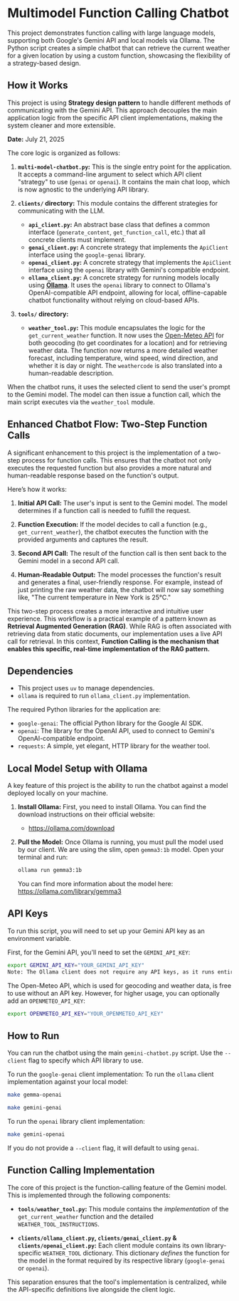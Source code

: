 # Multimodel Function Calling Chatbot

This project demonstrates function calling with large language models, supporting both Google's Gemini API and local models via Ollama. The Python script creates a simple chatbot that can retrieve the current weather for a given location by using a custom function, showcasing the flexibility of a strategy-based design.

## How it Works

This project is using **Strategy design pattern** to handle different methods of communicating with the Gemini API. This approach decouples the main application logic from the specific API client implementations, making the system cleaner and more extensible.

**Date:** July 21, 2025

The core logic is organized as follows:

1.  **`multi-model-chatbot.py`:** This is the single entry point for the application. It accepts a command-line argument to select which API client "strategy" to use (`genai` or `openai`). It contains the main chat loop, which is now agnostic to the underlying API library.

2.  **`clients/` directory:** This module contains the different strategies for communicating with the LLM.
    *   **`api_client.py`:** An abstract base class that defines a common interface (`generate_content`, `get_function_call`, etc.) that all concrete clients must implement.
    *   **`genai_client.py`:** A concrete strategy that implements the `ApiClient` interface using the `google-genai` library.
    *   **`openai_client.py`:** A concrete strategy that implements the `ApiClient` interface using the `openai` library with Gemini's compatible endpoint.
    *   **`ollama_client.py`:** A concrete strategy for running models locally using **[Ollama](https://ollama.com/)**. It uses the `openai` library to connect to Ollama's OpenAI-compatible API endpoint, allowing for local, offline-capable chatbot functionality without relying on cloud-based APIs.

3.  **`tools/` directory:**

    *   **`weather_tool.py`:** This module encapsulates the logic for the `get_current_weather` function. It now uses the [Open-Meteo API](https://open-meteo.com/) for both geocoding (to get coordinates for a location) and for retrieving weather data. The function now returns a more detailed weather forecast, including temperature, wind speed, wind direction, and whether it is day or night. The `weathercode` is also translated into a human-readable description.

When the chatbot runs, it uses the selected client to send the user's prompt to the Gemini model. The model can then issue a function call, which the main script executes via the `weather_tool` module.

## Enhanced Chatbot Flow: Two-Step Function Calls

A significant enhancement to this project is the implementation of a two-step process for function calls. This ensures that the chatbot not only executes the requested function but also provides a more natural and human-readable response based on the function's output.

Here’s how it works:

1.  **Initial API Call:** The user's input is sent to the Gemini model. The model determines if a function call is needed to fulfill the request.

2.  **Function Execution:** If the model decides to call a function (e.g., `get_current_weather`), the chatbot executes the function with the provided arguments and captures the result.

3.  **Second API Call:** The result of the function call is then sent back to the Gemini model in a second API call.

4.  **Human-Readable Output:** The model processes the function's result and generates a final, user-friendly response. For example, instead of just printing the raw weather data, the chatbot will now say something like, "The current temperature in New York is 25°C."

This two-step process creates a more interactive and intuitive user experience. This workflow is a practical example of a pattern known as **Retrieval Augmented Generation (RAG)**. While RAG is often associated with retrieving data from static documents, our implementation uses a live API call for retrieval. In this context, **Function Calling is the mechanism that enables this specific, real-time implementation of the RAG pattern.**

## Dependencies

- This project uses `uv` to manage dependencies.
- `ollama` is required to run `ollama_client.py` implementation.

The required Python libraries for the application are:

*   `google-genai`: The official Python library for the Google AI SDK.
*   `openai`: The library for the OpenAI API, used to connect to Gemini's OpenAI-compatible endpoint.
*   `requests`: A simple, yet elegant, HTTP library for the weather tool.

## Local Model Setup with Ollama

A key feature of this project is the ability to run the chatbot against a model deployed locally on your machine.

1.  **Install Ollama:** First, you need to install Ollama. You can find the download instructions on their official website:
    *   <https://ollama.com/download>

2.  **Pull the Model:** Once Ollama is running, you must pull the model used by our client. We are using the slim, open `gemma3:1b` model. Open your terminal and run:
    ```bash
    ollama run gemma3:1b
    ```
    You can find more information about the model here: <https://ollama.com/library/gemma3>

## API Keys

To run this script, you will need to set up your Gemini API key as an environment variable.

First, for the Gemini API, you'll need to set the `GEMINI_API_KEY`:

```bash
export GEMINI_API_KEY="YOUR_GEMINI_API_KEY"
Note: The Ollama client does not require any API keys, as it runs entirely on your local machine.

```

The Open-Meteo API, which is used for geocoding and weather data, is free to use without an API key. However, for higher usage, you can optionally add an `OPENMETEO_API_KEY`:

```bash
export OPENMETEO_API_KEY="YOUR_OPENMETEO_API_KEY"
```

## How to Run

You can run the chatbot using the main `gemini-chatbot.py` script. Use the `--client` flag to specify which API library to use.

To run the `google-genai` client implementation:
To run the `ollama` client implementation against your local model:
```bash
make gemma-openai
```

```bash
make gemini-genai
```

To run the `openai` library client implementation:
```bash
make gemini-openai
```
If you do not provide a `--client` flag, it will default to using `genai`.

## Function Calling Implementation

The core of this project is the function-calling feature of the Gemini model. This is implemented through the following components:

*   **`tools/weather_tool.py`:** This module contains the *implementation* of the `get_current_weather` function and the detailed `WEATHER_TOOL_INSTRUCTIONS`.

*   **`clients/ollama_client.py`, `clients/genai_client.py` & `clients/openai_client.py`:** Each client module contains its own library-specific `WEATHER_TOOL` dictionary. This dictionary *defines* the function for the model in the format required by its respective library (`google-genai` or `openai`).

This separation ensures that the tool's implementation is centralized, while the API-specific definitions live alongside the client logic.
